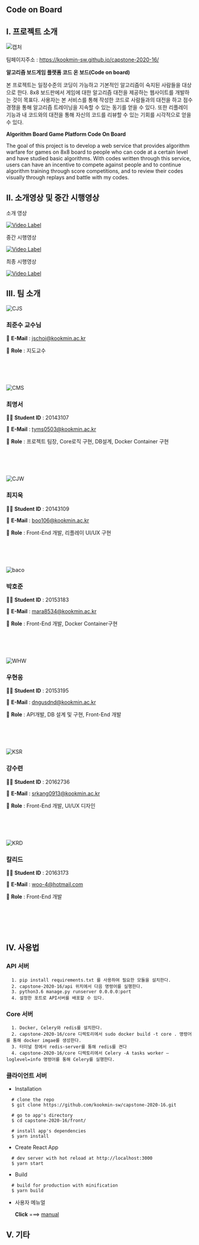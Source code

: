 ## Code on Board


## I. 프로젝트 소개



![캡처](https://user-images.githubusercontent.com/17774917/83146930-ed9a4000-a131-11ea-9035-8ee1bd74d214.JPG)


팀페이지주소 : https://kookmin-sw.github.io/capstone-2020-16/


**알고리즘 보드게임 플랫폼 코드 온 보드(Code on board)**


본 프로젝트는 일정수준의 코딩이 가능하고 기본적인 알고리즘이 숙지된 사람들을 대상으로 한다.
8x8 보드판에서 게임에 대한 알고리즘 대전을 제공하는 웹사이트를 개발하는 것이 목표다.
사용자는 본 서비스를 통해 작성한 코드로 사람들과의 대전을 하고 점수 경쟁을 통해 알고리즘 트레이닝을 지속할 수 있는 동기를 얻을 수 있다.
또한 리플레이 기능과 내 코드와의 대전을 통해 자신의 코드를 리뷰할 수 있는 기회를 시각적으로 얻을 수 있다.

  
  
**Algorithm Board Game Platform Code On Board**

The goal of this project is to develop a web service that provides algorithm warfare for games on 8x8 board to people who can code at a certain level and have studied basic algorithms.
With codes written through this service, users can have an incentive to compete against people and to continue algorithm training through score competitions, and to review their codes visually through replays and battle with my codes.




## II. 소개영상 및 중간 시행영상

소개 영상

[![Video Label](http://img.youtube.com/vi/onwGQSGU9kc/0.jpg)](https://www.youtube.com/watch?v=onwGQSGU9kc&feature=youtu.be)


중간 시행영상

[![Video Label](http://img.youtube.com/vi/0Gv2LHSX710/0.jpg)](https://www.youtube.com/watch?v=0Gv2LHSX710&feature=youtu.be)


최종 시행영상

[![Video Label](http://img.youtube.com/vi/HUIAYqjYGPI/0.jpg)](https://www.youtube.com/watch?v=HUIAYqjYGPI&feature=youtu.be) 

## III. 팀 소개

![CJS](https://user-images.githubusercontent.com/17774917/77532770-ea3bcb80-6ed8-11ea-84f3-f43deccd5432.JPG)

### 최준수 교수님

📧 **E-Mail** : jschoi@kookmin.ac.kr

📌 **Role**   : 지도교수

<br/><br/>
<br/><br/>
![CMS](https://user-images.githubusercontent.com/17774917/77533673-a8ac2000-6eda-11ea-8002-33fac8a50e5a.JPG)

### 최명서

👨‍💻 **Student ID**    : 20143107

📧 **E-Mail** : tyms0503@kookmin.ac.kr

📌 **Role**   : 프로젝트 팀장, Core로직 구현, DB설계, Docker Container 구현


<br/><br/>
<br/><br/>
![CJW](https://user-images.githubusercontent.com/17774917/77534006-44d62700-6edb-11ea-8e9b-9e3a26521161.png)

### 최지욱

👨‍💻 **Student ID**    : 20143109

📧 **E-Mail** : boo106@kookmin.ac.kr

📌 **Role**   : Front-End 개발, 리플레이 UI/UX 구현


<br/><br/>
<br/><br/>
![baco](https://user-images.githubusercontent.com/17774917/77658505-2430ce80-6fba-11ea-9edd-5469ba88a299.jpg)

### 박호준

👨‍💻 **Student ID**    : 20153183

📧 **E-Mail** : mara8534@kookmin.ac.kr

📌 **Role**   : Front-End 개발, Docker Container구현


<br/><br/>
<br/><br/>
![WHW](https://user-images.githubusercontent.com/17774917/77534210-95e61b00-6edb-11ea-9cbc-736274139e3a.jpg)

### 우현웅

👨‍💻 **Student ID**    : 20153195

📧 **E-Mail** : dngusdnd@kookmin.ac.kr

📌 **Role**   : API개발, DB 설계 및 구현, Front-End 개발


<br/><br/>
<br/><br/>
![KSR](https://user-images.githubusercontent.com/17774917/77534252-a4cccd80-6edb-11ea-8460-0364b64a4a94.png)

### 강수련

👩‍💻 **Student ID**    : 20162736

📧 **E-Mail** : srkang0913@kookmin.ac.kr

📌 **Role**   : Front-End 개발, UI/UX 디자인


<br/><br/>
<br/><br/>
![KRD](https://user-images.githubusercontent.com/17774917/77534337-ce85f480-6edb-11ea-9ce9-bfeb89ccbad5.jpg)

### 칼리드

👨‍💻 **Student ID**    : 20163173

📧 **E-Mail** : woo-4@hotmail.com

📌 **Role**   : Front-End 개발

<br/><br/>
<br/><br/>
## IV. 사용법

### API 서버
```
  1. pip install requirements.txt 를 사용하여 필요한 모듈을 설치한다.
  2. capstone-2020-16/api 위치에서 다음 명령어를 실행한다.
  3. python3.6 manage.py runserver 0.0.0.0:port
  4. 설정한 포트로 API서버를 배포할 수 있다.
```

### Core 서버
```
  1. Docker, Celery와 redis를 설치한다.
  2. capstone-2020-16/core 디렉토리에서 sudo docker build -t core . 명령어를 통해 docker imgae를 생성한다.
  3. 터미널 창에서 redis-server를 통해 redis를 켠다
  4. capstone-2020-16/core 디렉토리에서 Celery -A tasks worker –loglevel=info 명령어를 통해 Celery를 실행한다.
```

### 클라이언트 서버
* Installation
```
  # clone the repo
  $ git clone https://github.com/kookmin-sw/capstone-2020-16.git
  
  # go to app's directory
  $ cd capstone-2020-16/front/
  
  # install app's dependencies
  $ yarn install
```
      
* Create React App
```
  # dev server with hot reload at http://localhost:3000
  $ yarn start
```


* Build
```
  # build for production with minification
  $ yarn build
```

* 사용자 메뉴얼

  __Click__ ===>
  [manual](https://github.com/kookmin-sw/capstone-2020-16/blob/master/docs/%EC%82%AC%EC%9A%A9%EC%9E%90%20%EB%A9%94%EB%89%B4%EC%96%BC.pdf)


## V. 기타
